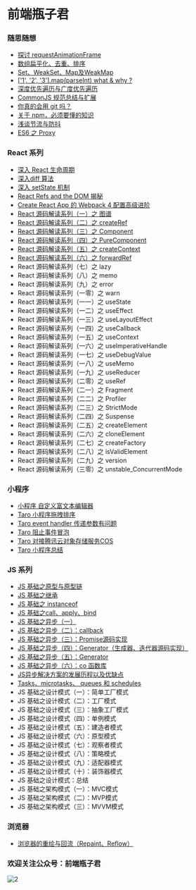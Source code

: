 # 前端瓶子君


### 随思随想

* [探讨 requestAnimationFrame](https://github.com/sisterAn/blog/issues/30)
* [数组扁平化、去重、排序](https://github.com/sisterAn/blog/issues/28)
* [Set、WeakSet、Map及WeakMap](https://github.com/sisterAn/blog/issues/24)
* [['1', '2', '3'\]\.map\(parseInt\) what & why ?](https://github.com/sisterAn/blog/issues/19)
* [深度优先遍历与广度优先遍历](https://github.com/sisterAn/blog/issues/25)
* [CommonJS 规范总结与扩展](https://github.com/sisterAn/blog/issues/4)
* [你真的会用 git 吗？](https://github.com/sisterAn/blog/issues/39)
* [关于 npm，必须要懂的知识](https://github.com/sisterAn/blog/issues/40)
* [浅谈节流与防抖](https://github.com/sisterAn/blog/issues/36)
* [ES6 之 Proxy](https://github.com/sisterAn/blog/issues/31)


### React 系列

* [深入 React 生命周期](https://github.com/sisterAn/blog/issues/34)
* [深入diff 算法](https://github.com/sisterAn/blog/issues/22)
* [深入 setState 机制](https://github.com/sisterAn/blog/issues/26)
* [React Refs and the DOM 揭秘](https://github.com/sisterAn/blog/issues/2)
* [Create React App 的 Webpack 4 配置高级进阶](https://github.com/sisterAn/blog/issues/3)
* [React 源码解读系列（一）之 图谱](https://github.com/sisterAn/blog/issues/35)
* [React 源码解读系列（二）之 createRef](https://github.com/sisterAn/blog/issues/37)
* [React 源码解读系列（三）之 Component](https://github.com/sisterAn/blog/issues/38)
* [React 源码解读系列（四）之 PureComponent](https://github.com/sisterAn/blog/issues/42)
* [React 源码解读系列（五）之 createContext](https://github.com/sisterAn/blog/issues/43)
* [React 源码解读系列（六）之 forwardRef](https://github.com/sisterAn/blog/issues/44)
* React 源码解读系列（七）之 lazy
* React 源码解读系列（八）之 memo
* React 源码解读系列（九）之 error
* React 源码解读系列（一零）之 warn
* React 源码解读系列（一一）之 useState
* React 源码解读系列（一二）之 useEffect
* React 源码解读系列（一三）之 useLayoutEffect
* React 源码解读系列（一四）之 useCallback
* React 源码解读系列（一五）之 useContext
* React 源码解读系列（一六）之 useImperativeHandle
* React 源码解读系列（一七）之 useDebugValue
* React 源码解读系列（一八）之 useMemo
* React 源码解读系列（一九）之 useReducer
* React 源码解读系列（二零）之 useRef
* React 源码解读系列（二一）之 Fragment
* React 源码解读系列（二二）之 Profiler
* React 源码解读系列（二三）之 StrictMode
* React 源码解读系列（二四）之 Suspense
* React 源码解读系列（二五）之 createElement
* React 源码解读系列（二六）之 cloneElement
* React 源码解读系列（二七）之 createFactory
* React 源码解读系列（二八）之 isValidElement
* React 源码解读系列（二九）之 version
* React 源码解读系列（三零）之 unstable_ConcurrentMode

### 小程序

- [小程序 自定义富文本编辑器](https://github.com/sisterAn/blog/issues/9)
- [Taro 小程序拖拽排序](https://github.com/sisterAn/blog/issues/10)
- [Taro event handler 传递参数有问题](https://github.com/sisterAn/blog/issues/15)
- [Taro 阻止事件冒泡](https://github.com/sisterAn/blog/issues/16)
- [Taro 对接腾讯云对象存储服务COS](https://github.com/sisterAn/blog/issues/17)
- [Taro 小程序总结](https://github.com/sisterAn/blog/issues/18)


### JS 系列

* [JS 基础之原型与原型链](https://github.com/sisterAn/blog/issues/5)
* [JS 基础之继承](https://github.com/sisterAn/blog/issues/41)
* [JS 基础之 instanceof](https://github.com/sisterAn/blog/issues/6)
* [JS 基础之call、apply、bind](https://github.com/sisterAn/blog/issues/8)
* [JS 基础之异步（一）](https://github.com/sisterAn/blog/issues/11)
* [JS 基础之异步（二）：callback](https://github.com/sisterAn/blog/issues/12)
* [JS 基础之异步（三）：Promise源码实现](https://github.com/sisterAn/blog/issues/13)
* [JS 基础之异步（四）：Generator（生成器、迭代器源码实现）](https://github.com/sisterAn/blog/issues/20)
* [JS 基础之异步（五）：Generator](https://github.com/sisterAn/blog/issues/23)
* [JS 基础之异步（六）：co 函数库](https://github.com/sisterAn/blog/issues/27)
* [JS异步解决方案的发展历程以及优缺点](https://github.com/sisterAn/blog/issues/29)
* [Tasks、microtasks、 queues 和 schedules](https://github.com/sisterAn/blog/issues/21)
* JS 基础之设计模式（一）：简单工厂模式
* JS 基础之设计模式（二）：工厂模式
* JS 基础之设计模式（三）：抽象工厂模式
* JS 基础之设计模式（四）：单例模式
* JS 基础之设计模式（五）：建造者模式
* JS 基础之设计模式（六）：原型模式
* JS 基础之设计模式（七）：观察者模式
* JS 基础之设计模式（八）：策略模式
* JS 基础之设计模式（九）：适配器模式
* JS 基础之设计模式（十）：装饰器模式
* JS 基础之设计模式：总结
* JS 基础之架构模式（一）：MVC模式
* JS 基础之架构模式（二）：MVP模式
* JS 基础之架构模式（三）：MVVM模式

### 浏览器

- [浏览器的重绘与回流（Repaint、Reflow）](https://github.com/sisterAn/blog/issues/33)




### 欢迎关注公众号：前端瓶子君

![2](https://user-images.githubusercontent.com/19721451/61723822-56d95600-ad9f-11e9-9b91-7f93f6d56f89.jpg)
